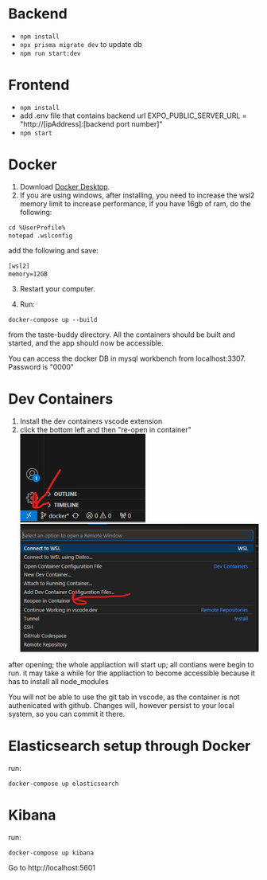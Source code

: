 # Backend 
- `npm install`
- `npx prisma migrate dev` to update db
- `npm run start:dev`

# Frontend
- `npm install`
- add .env file that contains backend url EXPO_PUBLIC_SERVER_URL = "http://[ipAddress]:[backend port number]"
- `npm start`

# Docker
1. Download [Docker Desktop](https://www.docker.com/products/docker-desktop/).
2. If you are using windows, after installing, you need to increase the wsl2 memory limit to increase performance, if you have 16gb of ram, do the following:
```
cd %UserProfile%
notepad .wslconfig
```

add the following and save:

```
[wsl2]
memory=12GB
```

3. Restart your computer.

4. Run:
```
docker-compose up --build
``` 
from the taste-buddy directory.
All the containers should be built and started, and the app should now be accessible.

You can access the docker DB in mysql workbench from localhost:3307. Password is "0000"

# Dev Containers
1. Install the dev containers vscode extension
2. click the bottom left and then "re-open in container"
![alt text](readme_images/image.png)
![alt text](readme_images/image-1.png)

after opening; the whole appliaction will start up; all contians were begin to run.
it may take a while for the appliaction to become accessible because it has to install all node_modules

You will not be able to use the git tab in vscode, as the container is not authenicated with github.
Changes will, however persist to your local system, so you can commit it there.

# Elasticsearch setup through Docker
run:
```
docker-compose up elasticsearch
```

# Kibana
run:
```
docker-compose up kibana
```
Go to http://localhost:5601